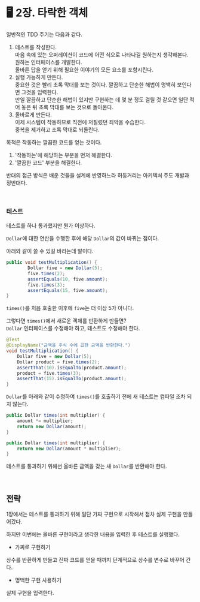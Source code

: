 # 🖥 2장. 타락한 객체

일반적인 TDD 주기는 다음과 같다.

1. 테스트를 작성한다.  
마음 속에 있는 오퍼레이션이 코드에 어떤 식으로 나타나길 원하는지 생각해본다.  
원하는 인터페이스를 개발한다.  
올바른 답을 얻기 위해 필요한 이야기의 모든 요소를 포함시킨다.
2. 실행 가능하게 만든다.  
중요한 것은 빨리 초록 막대를 보는 것이다. 깔끔하고 단순한 해법이 명백히 보인다면 그것을 입력한다.  
만일 깔끔하고 단순한 해법이 있지만 구현하는 데 몇 분 정도 걸릴 것 같으면 일단 적어 놓은 뒤 초록 막대를 보는 것으로 돌아온다.
3. 올바르게 만든다.  
이제 시스템이 작동하므로 직전에 저질렀던 죄악을 수습한다.  
중복을 제거하고 초록 막대로 되돌린다.

목적은 작동하는 깔끔한 코드를 얻는 것이다.

1. '작동하는'에 해당하는 부분을 먼저 해결한다.
2. '깔끔한 코드' 부분을 해결한다.

반대의 접근 방식은 배운 것들을 설계에 반영하느라 허둥거리는 아키텍처 주도 개발과 정반대다.

&nbsp;

### 테스트

테스트를 하나 통과했지만 뭔가 이상하다.

`Dollar`에 대한 연산을 수행한 후에 해당 `Dollar`의 값이 바뀌는 점이다.

아래와 같이 쓸 수 있길 바라는데 말이다.

```java
public void testMultiplication() {
		Dollar five = new Dollar(5);
		five.times(2);
		assertEquals(10, five.amount);
		five.times(3);
		assertEquals(15, five.amount);
}
```

`times()`를 처음 호출한 이후에 `five`는 더 이상 5가 아니다.

그렇다면 `times()`에서 새로운 객체를 반환하게 만들면?  
`Dollar` 인터페이스를 수정해야 하고, 테스트도 수정해야 한다.

```java
@Test
@DisplayName("금액을 주식 수에 곱한 금액을 반환한다.")
void testMultiplication() {
    Dollar five = new Dollar(5);
    Dollar product = five.times(2);
    assertThat(10).isEqualTo(product.amount);
    product = five.times(3);
    assertThat(15).isEqualTo(product.amount);
}
```

`Dollar`를 아래와 같이 수정하여 `times()`를 호출하기 전에 새 테스트는 컴파일 조차 되지 않는다.  

```java
public Dollar times(int multiplier) {
    amount *= multiplier;
    return new Dollar(amount);
}
```

```java
public Dollar times(int multiplier) {
    return new Dollar(amount * multiplier);
}
```

테스트를 통과하기 위해선 올바른 금액을 갖는 새 `Dollar`를 반환해야 한다.

&nbsp;

## 전략

1장에서는 테스트를 통과하기 위해 일단 가짜 구현으로 시작해서 점차 실제 구현을 만들어갔다.

하지만 이번에는 올바른 구현이라고 생각한 내용을 입력한 후 테스트를 실행했다.

- 가짜로 구현하기

상수를 반환하게 만들고 진짜 코드를 얻을 때까지 단계적으로 상수를 변수로 바꾸어 간다.

- 명백한 구현 사용하기

실제 구현을 입력한다.

